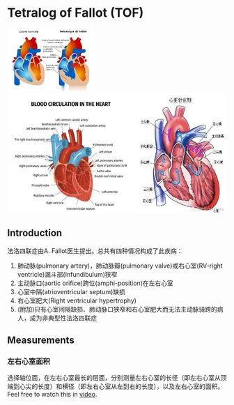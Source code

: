 # Tetralog of Fallot (TOF)
<img src=https://github.com/ruiyangqin2016/rmyy_medical_segmentation/blob/main/documents/images/tof_1.jpeg width=40% height=auto> <img src=https://github.com/ruiyangqin2016/rmyy_medical_segmentation/blob/main/documents/images/tof_2.jpeg width=auto height=277><br/>

## Introduction
法洛四联症由A. Fallot医生提出。总共有四种情况构成了此疾病：<br/>
1. 肺动脉(pulmonary artery)，肺动脉瓣(pulmonary valve)或右心室(RV-right ventricle)漏斗部(Infundibulum)狭窄 <br/>
2. 主动脉口(aortic orifice)跨位(amphi-position)在左右心室 <br/>
3. 心室中隔(atrioventricular septum)缺损 <br/>
4. 右心室肥大(Right ventricular hypertrophy) <br/>
5. (附加)只有心室间隔缺损、肺动脉口狭窄和右心室肥大而无法主动脉骑跨的病人，成为非典型性法洛四联症

## Measurements
### 左右心室面积
选择轴位面，在左右心室最长的层面，分别测量左右心室的长径（即左右心室从顶端到心尖的长度）和横径（即左右心室从左到右的长度），以及左右心室的面积。Feel free to watch this in [video](https://www.youtube.com/watch?v=uadEfbf3ZxA). <br/>

